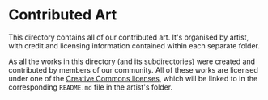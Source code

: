 # Contributed Art

This directory contains all of our contributed art. It's organised by artist, 
with credit and licensing information contained within each separate folder.

As all the works in this directory (and its subdirectories) were created and
contributed by members of our community. All of these works are licensed under 
one of the [Creative Commons licenses](https://creativecommons.org/licenses/),
which will be linked to in the corresponding `README.md` file in the artist's
folder.
